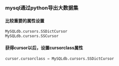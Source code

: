 ### mysql通过python导出大数据集

#### 比较重要的属性设置

```python
MySQLdb.cursors.SSDictCursor
MySQLdb.cursors.SSCursor
```

#### 获得cursor以后，设置cursorclass属性
```python
cursor.cursorclass = MySQLdb.cursors.SSDictCursor
```
